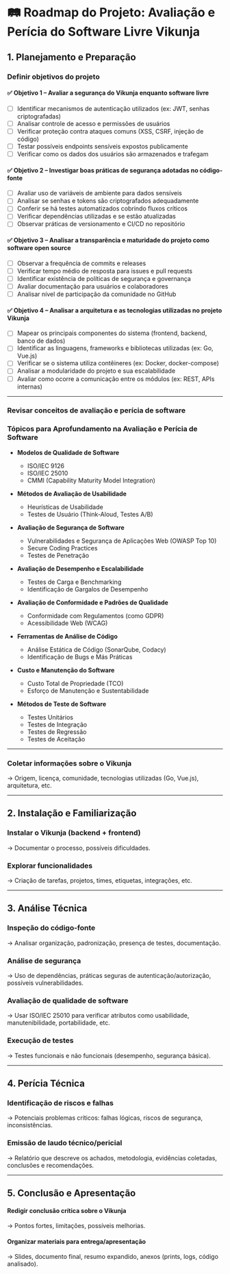# 🛤️ Roadmap do Projeto: Avaliação e Perícia do Software Livre Vikunja

## 1. Planejamento e Preparação

### **Definir objetivos do projeto**  
  


#### ✅ Objetivo 1 – Avaliar a segurança do Vikunja enquanto software livre
- [ ] Identificar mecanismos de autenticação utilizados (ex: JWT, senhas criptografadas)  
- [ ] Analisar controle de acesso e permissões de usuários  
- [ ] Verificar proteção contra ataques comuns (XSS, CSRF, injeção de código)  
- [ ] Testar possíveis endpoints sensíveis expostos publicamente  
- [ ] Verificar como os dados dos usuários são armazenados e trafegam  

#### ✅ Objetivo 2 – Investigar boas práticas de segurança adotadas no código-fonte
- [ ] Avaliar uso de variáveis de ambiente para dados sensíveis  
- [ ] Analisar se senhas e tokens são criptografados adequadamente  
- [ ] Conferir se há testes automatizados cobrindo fluxos críticos  
- [ ] Verificar dependências utilizadas e se estão atualizadas  
- [ ] Observar práticas de versionamento e CI/CD no repositório  

#### ✅ Objetivo 3 – Analisar a transparência e maturidade do projeto como software open source
- [ ] Observar a frequência de commits e releases  
- [ ] Verificar tempo médio de resposta para issues e pull requests  
- [ ] Identificar existência de políticas de segurança e governança  
- [ ] Avaliar documentação para usuários e colaboradores  
- [ ] Analisar nível de participação da comunidade no GitHub  

#### ✅ Objetivo 4 – Analisar a arquitetura e as tecnologias utilizadas no projeto Vikunja
- [ ] Mapear os principais componentes do sistema (frontend, backend, banco de dados)  
- [ ] Identificar as linguagens, frameworks e bibliotecas utilizadas (ex: Go, Vue.js)  
- [ ] Verificar se o sistema utiliza contêineres (ex: Docker, docker-compose)  
- [ ] Analisar a modularidade do projeto e sua escalabilidade  
- [ ] Avaliar como ocorre a comunicação entre os módulos (ex: REST, APIs internas)  

---

### **Revisar conceitos de avaliação e perícia de software**  
### Tópicos para Aprofundamento na Avaliação e Perícia de Software

- **Modelos de Qualidade de Software**
  - ISO/IEC 9126
  - ISO/IEC 25010
  - CMMI (Capability Maturity Model Integration)

- **Métodos de Avaliação de Usabilidade**
  - Heurísticas de Usabilidade
  - Testes de Usuário (Think-Aloud, Testes A/B)

- **Avaliação de Segurança de Software**
  - Vulnerabilidades e Segurança de Aplicações Web (OWASP Top 10)
  - Secure Coding Practices
  - Testes de Penetração

- **Avaliação de Desempenho e Escalabilidade**
  - Testes de Carga e Benchmarking
  - Identificação de Gargalos de Desempenho

- **Avaliação de Conformidade e Padrões de Qualidade**
  - Conformidade com Regulamentos (como GDPR)
  - Acessibilidade Web (WCAG)

- **Ferramentas de Análise de Código**
  - Análise Estática de Código (SonarQube, Codacy)
  - Identificação de Bugs e Más Práticas

- **Custo e Manutenção do Software**
  - Custo Total de Propriedade (TCO)
  - Esforço de Manutenção e Sustentabilidade

- **Métodos de Teste de Software**
  - Testes Unitários
  - Testes de Integração
  - Testes de Regressão
  - Testes de Aceitação


---

### **Coletar informações sobre o Vikunja**  
  → Origem, licença, comunidade, tecnologias utilizadas (Go, Vue.js), arquitetura, etc.

---

## 2. Instalação e Familiarização

### **Instalar o Vikunja (backend + frontend)**  
  → Documentar o processo, possíveis dificuldades.

### **Explorar funcionalidades**  
  → Criação de tarefas, projetos, times, etiquetas, integrações, etc.

---

## 3. Análise Técnica

### **Inspeção do código-fonte**  
  → Analisar organização, padronização, presença de testes, documentação.

### **Análise de segurança**  
  → Uso de dependências, práticas seguras de autenticação/autorização, possíveis vulnerabilidades.

### **Avaliação de qualidade de software**  
  → Usar ISO/IEC 25010 para verificar atributos como usabilidade, manutenibilidade, portabilidade, etc.

### **Execução de testes**  
  → Testes funcionais e não funcionais (desempenho, segurança básica).

---

## 4. Perícia Técnica

### **Identificação de riscos e falhas**  
  → Potenciais problemas críticos: falhas lógicas, riscos de segurança, inconsistências.

### **Emissão de laudo técnico/pericial**  
  → Relatório que descreve os achados, metodologia, evidências coletadas, conclusões e recomendações.

---

## 5. Conclusão e Apresentação

#### **Redigir conclusão crítica sobre o Vikunja**  
  → Pontos fortes, limitações, possíveis melhorias.

#### **Organizar materiais para entrega/apresentação**  
  → Slides, documento final, resumo expandido, anexos (prints, logs, código analisado).
